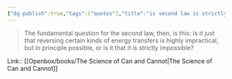 ```yaml
---
{"dg-publish":true,"tags":["quotes"],"title":"is second law is strictly impossible?","date":"2021-09-28T19:07:00+03:00","modified_at":"2023-08-03T10:21:03+03:00","alias":"is second law is strictly impossible?","dg-path":"/quotes/202109281907.md","permalink":"/quotes/202109281907/","dgPassFrontmatter":true}
---
```




> The fundamental question for the second law, then, is this: Is it just that reversing certain kinds of energy transfers is highly impractical, but in principle possible, or is it that it is strictly impossible?

Link:: [[Openbox/books/The Science of Can and Cannot|The Science of Can and Cannot]]
